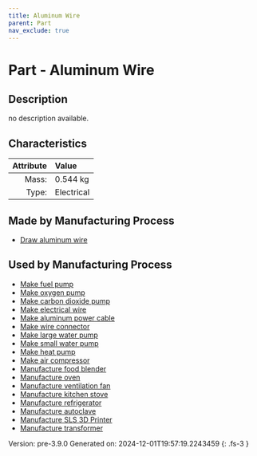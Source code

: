 ```yaml
---
title: Aluminum Wire
parent: Part
nav_exclude: true
---
```

# Part - Aluminum Wire

## Description
no description available.

## Characteristics

| Attribute      | Value |
|--------:|:------|
|Mass:|0.544 kg|
|Type:|Electrical|

## Made by Manufacturing Process

- [Draw aluminum wire](../process/draw-aluminum-wire.html)

## Used by Manufacturing Process

- [Make fuel pump](../process/make-fuel-pump.html)
- [Make oxygen pump](../process/make-oxygen-pump.html)
- [Make carbon dioxide pump](../process/make-carbon-dioxide-pump.html)
- [Make electrical wire](../process/make-electrical-wire.html)
- [Make aluminum power cable](../process/make-aluminum-power-cable.html)
- [Make wire connector](../process/make-wire-connector.html)
- [Make large water pump](../process/make-large-water-pump.html)
- [Make small water pump](../process/make-small-water-pump.html)
- [Make heat pump](../process/make-heat-pump.html)
- [Make air compressor](../process/make-air-compressor.html)
- [Manufacture food blender](../process/manufacture-food-blender.html)
- [Manufacture oven](../process/manufacture-oven.html)
- [Manufacture ventilation fan](../process/manufacture-ventilation-fan.html)
- [Manufacture kitchen stove](../process/manufacture-kitchen-stove.html)
- [Manufacture refrigerator](../process/manufacture-refrigerator.html)
- [Manufacture autoclave](../process/manufacture-autoclave.html)
- [Manufacture SLS 3D Printer](../process/manufacture-sls-3d-printer.html)
- [Manufacture transformer](../process/manufacture-transformer.html)


Version: pre-3.9.0 Generated on: 2024-12-01T19:57:19.2243459
{: .fs-3 }


